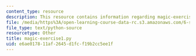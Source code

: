 ```yaml
---
content_type: resource
description: This resource contains information regarding magic-exercise1.py.
file: /media/https%3A/open-learning-course-data-rc.s3.amazonaws.com/6-s095-programming-for-the-puzzled-january-iap-2018/e6ae017811af2645d1fcf19b2cc5ee1f_magic-exercise1.py
file_type: text/python-source
resourcetype: Other
title: magic-exercise1.py
uid: e6ae0178-11af-2645-d1fc-f19b2cc5ee1f
---
```

